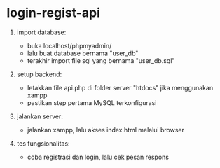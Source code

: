 # login-regist-api

1. import database:
   - buka localhost/phpmyadmin/
   - lalu buat database bernama "user_db"
   - terakhir import file sql yang bernama "user_db.sql"

2. setup backend:
   - letakkan file api.php di folder server "htdocs" jika menggunakan xampp
   - pastikan step pertama MySQL terkonfigurasi

3. jalankan server:
   - jalankan xampp, lalu akses index.html melalui browser

4. tes fungsionalitas:
   - coba registrasi dan login, lalu cek pesan respons
